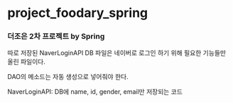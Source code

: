 # project_foodary_spring
### 더조은 2차 프로젝트 by Spring

따로 저장된 NaverLoginAPI DB 파일은 네이버로 로그인 하기 위해 필요한 기능들만 올린 파일이다.


DAO의 메소드는 자동 생성으로 넣어줘야 한다.


NaverLoginAPI: DB에 name, id, gender, email만 저장되는 코드  
